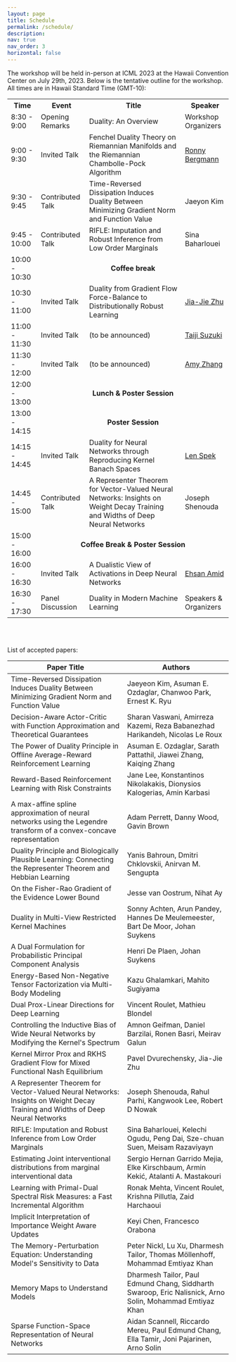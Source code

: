 ```yaml
---
layout: page
title: Schedule
permalink: /schedule/
description: 
nav: true
nav_order: 3
horizontal: false
---
```


The workshop will be held in-person at ICML 2023 at the Hawaii
Convention Center on July 29th, 2023. Below is the
tentative outline for the workshop. All times are in Hawaii Standard Time (GMT-10):
<table id="conference-table">
  <tr>
    <th>Time</th>
    <th>Event</th>
    <th>Title</th>
    <th>Speaker</th>
  </tr>
  <tr>
  <td>8:30 - 9:00</td>
  <td>Opening Remarks</td>
  <td>Duality: An Overview</td>
  <td>Workshop Organizers</td> 
  </tr>
  <tr>
    <td>9:00 - 9:30</td>
    <td>Invited Talk</td>
	<td>Fenchel Duality Theory on Riemannian Manifolds and the
	Riemannian Chambolle-Pock Algorithm</td>
	<td><a href="https://ronnybergmann.net/">Ronny Bergmann</a></td>
  </tr>
  <tr>
    <td>9:30 - 9:45</td>
    <td>Contributed Talk</td>
	<td>Time-Reversed Dissipation Induces Duality Between Minimizing Gradient Norm and Function Value</td>
	<td>Jaeyon Kim</td>
  </tr>
  <tr>
    <td>9:45 - 10:00</td>
    <td>Contributed Talk</td>
	<td>RIFLE: Imputation and Robust Inference from Low Order Marginals</td>
	<td>Sina Baharlouei</td>
  </tr>
  <tr>
    <td>10:00 - 10:30</td>
    <td colspan="3" style="text-align: center"> <b>Coffee break</b></td>
  </tr>
  <tr>
    <td>10:30 - 11:00</td>
    <td>Invited Talk</td>
	<td>Duality from Gradient Flow Force-Balance to Distributionally
	Robust Learning</td>
	<td><a href="https://jj-zhu.github.io/">Jia-Jie Zhu</a></td>
  </tr>
  <tr>
    <td>11:00 - 11:30</td>
    <td>Invited Talk</td>
	<td>(to be announced)</td>
	<td> <a href="http://ibis.t.u-tokyo.ac.jp/suzuki/"> Taiji Suzuki </a> </td>
	</tr>
<tr>
    <td>11:30 - 12:00</td>
    <td>Invited Talk</td>
	<td>(to be announced)</td>
	<td> <a href="https://amyzhang.github.io"> Amy Zhang </a> </td>
  </tr>
  <tr>
    <td>12:00 - 13:00</td>
    <td colspan="3" style="text-align: center"> <b>Lunch & Poster Session</b></td>
  </tr>
  <tr>
    <td>13:00 - 14:15</td>
    <td colspan="3" style="text-align: center"> <b>Poster Session</b></td>
  </tr>
  <tr>
    <td>14:15 - 14:45</td>
    <td>Invited Talk</td>
	<td>Duality for Neural Networks through Reproducing Kernel Banach Spaces</td>
	<td> <a href="https://people.utwente.nl/l.spek"> Len Spek </a> </td>
  </tr>
  <tr>
    <td>14:45 - 15:00</td>
    <td>Contributed Talk</td>
	<td>A Representer Theorem for Vector-Valued Neural Networks: Insights on Weight Decay Training and Widths of Deep Neural Networks</td>
	<td>Joseph Shenouda</td>
  </tr>
  <tr>
    <td>15:00 - 16:00</td>
    <td colspan="3" style="text-align: center"> <b>Coffee Break & Poster Session</b></td>
  </tr>

  <tr>
    <td>16:00 - 16:30</td>
    <td>Invited Talk</td>
	<td>A Dualistic View of Activations in Deep Neural Networks</td>
	<td> <a href="https://sites.google.com/view/eamid/"> Ehsan Amid </a> </td>
  </tr>
  <tr>
    <td>16:30 - 17:30</td>
	<td>Panel Discussion</td>
	<td>Duality in Modern Machine Learning</td>
	<td>Speakers & Organizers</td>
  </tr>

</table>

<br>
<br>

List of accepted papers:
<table id="conference-table">
  <thead>
    <tr>
      <th>Paper Title</th>
      <th>Authors</th>
    </tr>
  </thead>
  <tbody>
    <tr>
      <td>Time-Reversed Dissipation Induces Duality Between Minimizing Gradient Norm and Function Value</td>
      <td>Jaeyeon Kim, Asuman E. Ozdaglar, Chanwoo Park, Ernest K. Ryu</td>
    </tr>
    <tr>
      <td>Decision-Aware Actor-Critic with Function Approximation and Theoretical Guarantees</td>
      <td>Sharan Vaswani, Amirreza Kazemi, Reza Babanezhad Harikandeh, Nicolas Le Roux</td>
    </tr>
    <tr>
      <td>The Power of Duality Principle in Offline Average-Reward Reinforcement Learning</td>
      <td>Asuman E. Ozdaglar, Sarath Pattathil, Jiawei Zhang, Kaiqing Zhang</td>
    </tr>
    <tr>
      <td>Reward-Based Reinforcement Learning with Risk Constraints</td>
      <td>Jane Lee, Konstantinos Nikolakakis, Dionysios Kalogerias, Amin Karbasi</td>
    </tr>
    <tr>
      <td>A max-affine spline approximation of neural networks using the Legendre transform of a convex-concave representation</td>
      <td>Adam Perrett, Danny Wood, Gavin Brown</td>
    </tr>
    <tr>
      <td>Duality Principle and Biologically Plausible Learning: Connecting the Representer Theorem and Hebbian Learning</td>
      <td>Yanis Bahroun, Dmitri Chklovskii, Anirvan M. Sengupta</td>
    </tr>
    <tr>
      <td>On the Fisher-Rao Gradient of the Evidence Lower Bound</td>
      <td>Jesse van Oostrum, Nihat Ay</td>
    </tr>
    <tr>
      <td>Duality in Multi-View Restricted Kernel Machines</td>
      <td>Sonny Achten, Arun Pandey, Hannes De Meulemeester, Bart De Moor, Johan Suykens</td>
    </tr>
    <tr>
      <td>A Dual Formulation for Probabilistic Principal Component Analysis</td>
      <td>Henri De Plaen, Johan Suykens</td>
    </tr>
    <tr>
      <td>Energy-Based Non-Negative Tensor Factorization via Multi-Body Modeling</td>
      <td>Kazu Ghalamkari, Mahito Sugiyama</td>
    </tr>
    <tr>
      <td>Dual Prox-Linear Directions for Deep Learning</td>
      <td>Vincent Roulet, Mathieu Blondel</td>
    </tr>
    <tr>
      <td>Controlling the Inductive Bias of Wide Neural Networks by Modifying the Kernel's Spectrum</td>
      <td>Amnon Geifman, Daniel Barzilai, Ronen Basri, Meirav Galun</td>
    </tr>
    <tr>
      <td>Kernel Mirror Prox and RKHS Gradient Flow for Mixed Functional Nash Equilibrium</td>
      <td>Pavel Dvurechensky, Jia-Jie Zhu</td>
      </tr>
	   <tr>
    <td>A Representer Theorem for Vector-Valued Neural Networks: Insights on Weight Decay Training and Widths of Deep Neural Networks</td>
    <td>Joseph Shenouda, Rahul Parhi, Kangwook Lee, Robert D Nowak</td>
  </tr>
  <tr>
    <td>RIFLE: Imputation and Robust Inference from Low Order Marginals</td>
    <td>Sina Baharlouei, Kelechi Ogudu, Peng Dai, Sze-chuan Suen, Meisam Razaviyayn</td>
  </tr>
  <tr>
    <td>Estimating Joint interventional distributions from marginal interventional data</td>
    <td>Sergio Hernan Garrido Mejia, Elke Kirschbaum, Armin Kekić, Atalanti A. Mastakouri</td>
  </tr>
  <tr>
    <td>Learning with Primal-Dual Spectral Risk Measures: a Fast Incremental Algorithm</td>
    <td>Ronak Mehta, Vincent Roulet, Krishna Pillutla, Zaid Harchaoui</td>
  </tr>
  <tr>
    <td>Implicit Interpretation of Importance Weight Aware Updates</td>
    <td>Keyi Chen, Francesco Orabona</td>
  </tr>
  <tr>
    <td>The Memory-Perturbation Equation: Understanding Model's Sensitivity to Data</td>
    <td>Peter Nickl, Lu Xu, Dharmesh Tailor, Thomas Möllenhoff, Mohammad Emtiyaz Khan</td>
  </tr>
  <tr>
    <td>Memory Maps to Understand Models</td>
    <td>Dharmesh Tailor, Paul Edmund Chang, Siddharth Swaroop, Eric Nalisnick, Arno Solin, Mohammad Emtiyaz Khan</td>
  </tr>
  <tr>
    <td>Sparse Function-Space Representation of Neural Networks</td>
    <td>Aidan Scannell, Riccardo Mereu, Paul Edmund Chang, Ella Tamir, Joni Pajarinen, Arno Solin</td>
  </tr>
	  </tbody>
	  </table>

